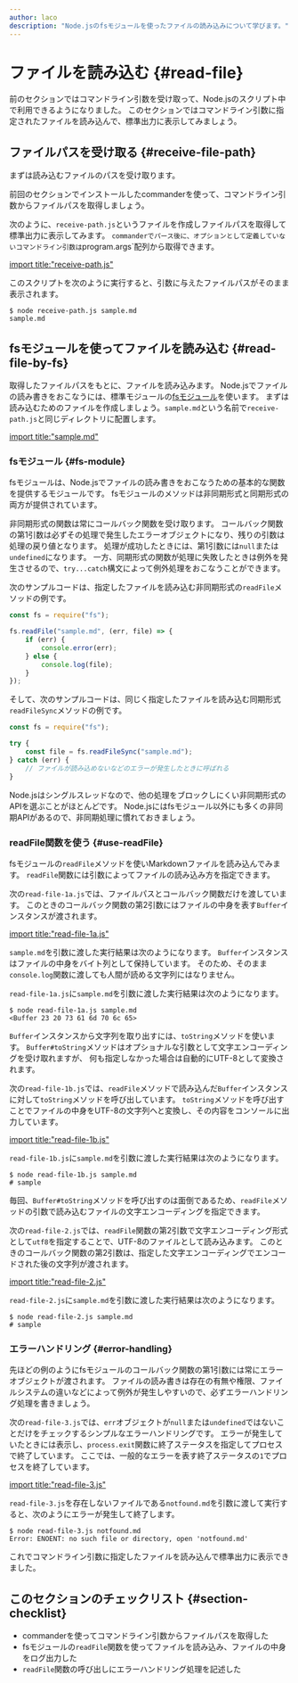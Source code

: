 ```yaml
---
author: laco 
description: "Node.jsのfsモジュールを使ったファイルの読み込みについて学びます。"
---
```


# ファイルを読み込む {#read-file}

前のセクションではコマンドライン引数を受け取って、Node.jsのスクリプト中で利用できるようになりました。
このセクションではコマンドライン引数に指定されたファイルを読み込んで、標準出力に表示してみましょう。

## ファイルパスを受け取る {#receive-file-path}

まずは読み込むファイルのパスを受け取ります。

前回のセクションでインストールしたcommanderを使って、コマンドライン引数からファイルパスを取得しましょう。

次のように、`receive-path.js`というファイルを作成しファイルパスを取得して標準出力に表示してみます。
`commanderでパース後に、オプションとして定義していないコマンドライン引数は`program.args`配列から取得できます。

[import title:"receive-path.js"](src/receive-path.js)

このスクリプトを次のように実行すると、引数に与えたファイルパスがそのまま表示されます。

```shell-session
$ node receive-path.js sample.md
sample.md
```

## fsモジュールを使ってファイルを読み込む {#read-file-by-fs}

取得したファイルパスをもとに、ファイルを読み込みます。
Node.jsでファイルの読み書きをおこなうには、標準モジュールの[fsモジュール][]を使います。
まずは読み込むためのファイルを作成しましょう。`sample.md`という名前で`receive-path.js`と同じディレクトリに配置します。

[import title:"sample.md"](src/sample.md)

### fsモジュール {#fs-module}

fsモジュールは、Node.jsでファイルの読み書きをおこなうための基本的な関数を提供するモジュールです。
fsモジュールのメソッドは非同期形式と同期形式の両方が提供されています。

非同期形式の関数は常にコールバック関数を受け取ります。 
コールバック関数の第1引数は必ずその処理で発生したエラーオブジェクトになり、残りの引数は処理の戻り値となります。
処理が成功したときには、第1引数には`null`または`undefined`になります。
一方、同期形式の関数が処理に失敗したときは例外を発生させるので、`try...catch`構文によって例外処理をおこなうことができます。

次のサンプルコードは、指定したファイルを読み込む非同期形式の`readFile`メソッドの例です。

<!-- doctest:disable -->
```js
const fs = require("fs");

fs.readFile("sample.md", (err, file) => {
    if (err) {
        console.error(err);
    } else {
        console.log(file);
    }
});
```

そして、次のサンプルコードは、同じく指定したファイルを読み込む同期形式`readFileSync`メソッドの例です。

<!-- doctest:disable -->
```js
const fs = require("fs");

try {
    const file = fs.readFileSync("sample.md");
} catch (err) { 
    // ファイルが読み込めないなどのエラーが発生したときに呼ばれる
}
```

Node.jsはシングルスレッドなので、他の処理をブロックしにくい非同期形式のAPIを選ぶことがほとんどです。
Node.jsにはfsモジュール以外にも多くの非同期APIがあるので、非同期処理に慣れておきましょう。

### readFile関数を使う {#use-readFile}

fsモジュールの`readFile`メソッドを使いMarkdownファイルを読み込んでみます。
`readFile`関数には引数によってファイルの読み込み方を指定できます。

次の`read-file-1a.js`では、ファイルパスとコールバック関数だけを渡しています。
このときのコールバック関数の第2引数にはファイルの中身を表す`Buffer`インスタンスが渡されます。

[import title:"read-file-1a.js"](src/read-file-1a.js)

`sample.md`を引数に渡した実行結果は次のようになります。
`Buffer`インスタンスはファイルの中身をバイト列として保持しています。
そのため、そのまま`console.log`関数に渡しても人間が読める文字列にはなりません。

`read-file-1a.js`に`sample.md`を引数に渡した実行結果は次のようになります。

```shell-session
$ node read-file-1a.js sample.md
<Buffer 23 20 73 61 6d 70 6c 65>
```

`Buffer`インスタンスから文字列を取り出すには、`toString`メソッドを使います。
`Buffer#toString`メソッドはオプショナルな引数として文字エンコーディングを受け取れますが、
何も指定しなかった場合は自動的にUTF-8として変換されます。

次の`read-file-1b.js`では、`readFile`メソッドで読み込んだ`Buffer`インスタンスに対して`toString`メソッドを呼び出しています。
`toString`メソッドを呼び出すことでファイルの中身をUTF-8の文字列へと変換し、その内容をコンソールに出力しています。

[import title:"read-file-1b.js"](src/read-file-1b.js)

`read-file-1b.js`に`sample.md`を引数に渡した実行結果は次のようになります。

```shell-session
$ node read-file-1b.js sample.md
# sample
```

毎回、`Buffer#toString`メソッドを呼び出すのは面倒であるため、`readFile`メソッドの引数で読み込むファイルの文字エンコーディングを指定できます。

次の`read-file-2.js`では、`readFile`関数の第2引数で文字エンコーディング形式として`utf8`を指定することで、UTF-8のファイルとして読み込みます。
このときのコールバック関数の第2引数は、指定した文字エンコーディングでエンコードされた後の文字列が渡されます。

[import title:"read-file-2.js"](src/read-file-2.js)

`read-file-2.js`に`sample.md`を引数に渡した実行結果は次のようになります。

```shell-session
$ node read-file-2.js sample.md
# sample
```

### エラーハンドリング {#error-handling}

先ほどの例のようにfsモジュールのコールバック関数の第1引数には常にエラーオブジェクトが渡されます。
ファイルの読み書きは存在の有無や権限、ファイルシステムの違いなどによって例外が発生しやすいので、必ずエラーハンドリング処理を書きましょう。

次の`read-file-3.js`では、`err`オブジェクトが`null`または`undefined`ではないことだけをチェックするシンプルなエラーハンドリングです。
エラーが発生していたときには表示し、`process.exit`関数に終了ステータスを指定してプロセスで終了しています。
ここでは、一般的なエラーを表す終了ステータスの`1`でプロセスを終了しています。

[import title:"read-file-3.js"](src/read-file-3.js)

`read-file-3.js`を存在しないファイルである`notfound.md`を引数に渡して実行すると、次のようにエラーが発生して終了します。

```shell-session
$ node read-file-3.js notfound.md
Error: ENOENT: no such file or directory, open 'notfound.md'
```

これでコマンドライン引数に指定したファイルを読み込んで標準出力に表示できました。

## このセクションのチェックリスト {#section-checklist}

- commanderを使ってコマンドライン引数からファイルパスを取得した
- fsモジュールの`readFile`関数を使ってファイルを読み込み、ファイルの中身をログ出力した
- `readFile`関数の呼び出しにエラーハンドリング処理を記述した

[fsモジュール]: https://nodejs.org/api/fs.html
[Buffer]: https://nodejs.org/api/buffer.html
